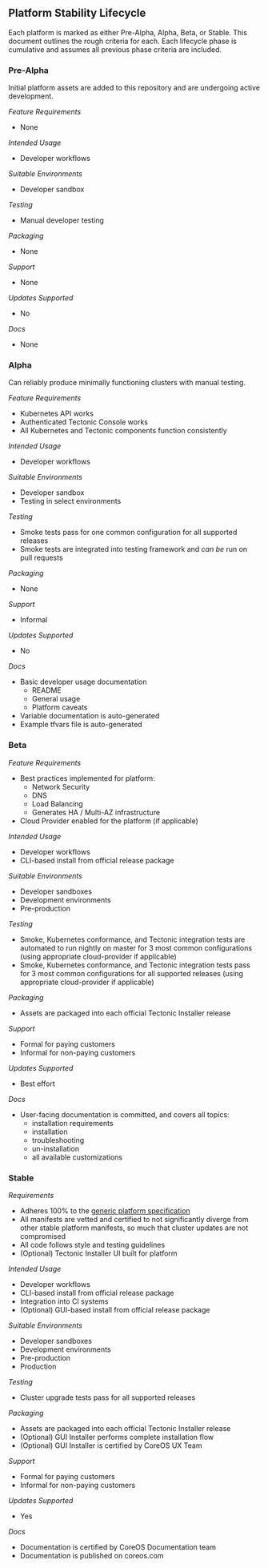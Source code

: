 ## Platform Stability Lifecycle

Each platform is marked as either Pre-Alpha, Alpha, Beta, or Stable. This document outlines the rough criteria for each.
Each lifecycle phase is cumulative and assumes all previous phase criteria are included.


### Pre-Alpha

Initial platform assets are added to this repository and are undergoing active development.

*Feature Requirements*

- None

*Intended Usage*

- Developer workflows

*Suitable Environments*

- Developer sandbox

*Testing*

- Manual developer testing

*Packaging*

- None

*Support*

- None

*Updates Supported*

- No

*Docs*

- None


### Alpha

Can reliably produce minimally functioning clusters with manual testing.

*Feature Requirements*

- Kubernetes API works
- Authenticated Tectonic Console works
- All Kubernetes and Tectonic components function consistently

*Intended Usage*

- Developer workflows

*Suitable Environments*

- Developer sandbox
- Testing in select environments

*Testing*

- Smoke tests pass for one common configuration for all supported releases
- Smoke tests are integrated into testing framework and _can be_ run on pull requests

*Packaging*

- None

*Support*

- Informal

*Updates Supported*

- No

*Docs*

- Basic developer usage documentation
  - README
  - General usage
  - Platform caveats
- Variable documentation is auto-generated
- Example tfvars file is auto-generated


### Beta

*Feature Requirements*

- Best practices implemented for platform:
  - Network Security
  - DNS
  - Load Balancing
  - Generates HA / Multi-AZ infrastructure
- Cloud Provider enabled for the platform (if applicable)

*Intended Usage*

- Developer workflows
- CLI-based install from official release package

*Suitable Environments*

- Developer sandboxes
- Development environments
- Pre-production

*Testing*

- Smoke, Kubernetes conformance, and Tectonic integration tests are automated to run nightly on master for 3 most common configurations (using appropriate cloud-provider if applicable)
- Smoke, Kubernetes conformance, and Tectonic integration tests pass for 3 most common configurations for all supported releases (using appropriate cloud-provider if applicable)

*Packaging*

- Assets are packaged into each official Tectonic Installer release

*Support*

- Formal for paying customers
- Informal for non-paying customers

*Updates Supported*

- Best effort

*Docs*

- User-facing documentation is committed, and covers all topics:
  - installation requirements
  - installation
  - troubleshooting
  - un-installation
  - all available customizations


### Stable


*Requirements*

- Adheres 100% to the [generic platform specification](generic-platform.md)
- All manifests are vetted and certified to not significantly diverge from other stable platform manifests, so much that cluster updates are not compromised
- All code follows style and testing guidelines
- (Optional) Tectonic Installer UI built for platform

*Intended Usage*

- Developer workflows
- CLI-based install from official release package
- Integration into CI systems
- (Optional) GUI-based install from official release package

*Suitable Environments*

- Developer sandboxes
- Development environments
- Pre-production
- Production

*Testing*

- Cluster upgrade tests pass for all supported releases

*Packaging*

- Assets are packaged into each official Tectonic Installer release
- (Optional) GUI Installer performs complete installation flow
- (Optional) GUI Installer is certified by CoreOS UX Team

*Support*

- Formal for paying customers
- Informal for non-paying customers

*Updates Supported*

- Yes

*Docs*

- Documentation is certified by CoreOS Documentation team
- Documentation is published on coreos.com

